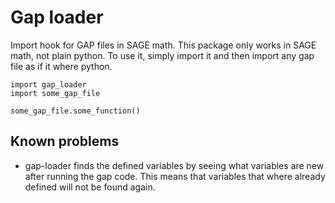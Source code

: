 # Gap loader

Import hook for GAP files in SAGE math.
This package only works in SAGE math, not plain python.
To use it, simply import it and then import any gap file as if it where python.

```
import gap_loader
import some_gap_file

some_gap_file.some_function()
```

## Known problems

 - gap-loader finds the defined variables by seeing what variables are new after running the gap code. This means that variables that where already defined will not be found again. 
